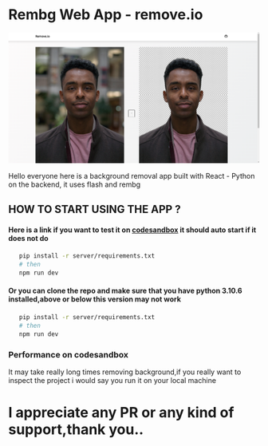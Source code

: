 # Rembg Web App - remove.io

<p align="center">
  <img src="public/ss.png" />
</p>

Hello everyone here is a  background removal app built with React - Python on the backend, it uses flash and rembg

## HOW TO START USING THE APP ?

#### Here is a link if you want to test it on [codesandbox](https://codesandbox.io/p/github/UnCor3/rembg-web-app/main) it should auto start if it does not do

```bash
   pip install -r server/requirements.txt
   # then
   npm run dev
```

#### Or you can clone the repo and make sure that you have python 3.10.6 installed,above or below this version may not work

```bash
   pip install -r server/requirements.txt
   # then
   npm run dev
```

### Performance on codesandbox

It may take really long times removing background,if you really want to inspect the project i would say you run it on your local machine

# I appreciate any PR or any kind of support,thank you..
